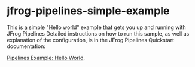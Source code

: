 # jfrog-pipelines-simple-example   

This is a simple "Hello world"  example that gets you up and running with JFrog Pipelines
Detailed instructions on how to run this sample, as well as explanation of the configuration, is in the JFrog Pipelines Quickstart documentation:

[Pipelines Example: Hello World](https://www.jfrog.com/confluence/display/JFROG/Pipeline+Example%3A+Hello+World).
